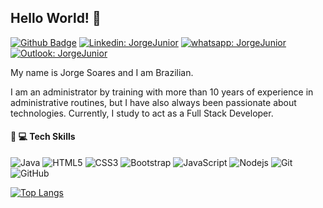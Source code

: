 ## Hello World! 👋
[![Github Badge](https://img.shields.io/badge/-Github-000?style=flat-square&logo=Github&logoColor=white&link=https://github.com/JorgeJuniorBSB)](https://github.com/JorgeJuniorBSB) [![Linkedin: JorgeJunior](https://img.shields.io/badge/-JorgeJunior-blue?style=flat-square&logo=Linkedin&logoColor=white&link=https://www.linkedin.com/in/jorgejuniorbsb/)](https://www.linkedin.com/in/jorgejuniorbsb/) [![whatsapp: JorgeJunior](https://img.shields.io/badge/WhatsApp-25D366?style=flat-square&logo=whatsapp&logoColor=white)](https://wa.me/message/A2UYQH3RHMNSE1) [![Outlook: JorgeJunior](https://img.shields.io/badge/Microsoft_Outlook-0078D4?style=flat-square&logo=microsoft-outlook&logoColor=white)](mailto:jorge.soaresjunior@hotmail.com)

My name is Jorge Soares and I am Brazilian.

I am an administrator by training with more than 10 years of experience in administrative routines, but I have also always been passionate about technologies. Currently, I study to act as a Full Stack Developer.


#### :rocket: :computer: Tech Skills
![Java](https://img.shields.io/badge/Java-ED8B00?style=flat-square&logo=java&logoColor=white) ![HTML5](https://img.shields.io/badge/-HTML5-E34F26?style=flat-square&logo=html5&logoColor=white) ![CSS3](https://img.shields.io/badge/-CSS3-1572B6?style=flat-square&logo=css3) ![Bootstrap](https://img.shields.io/badge/-Bootstrap-563D7C?style=flat-square&logo=bootstrap) ![JavaScript](https://img.shields.io/badge/-JavaScript-black?style=flat-square&logo=javascript) ![Nodejs](https://img.shields.io/badge/NodeJs-339933.svg?logo=node.js&logoColor=white) ![Git](https://img.shields.io/badge/-Git-black?style=flat-square&logo=git) ![GitHub](https://img.shields.io/badge/-GitHub-181717?style=flat-square&logo=github)

[![Top Langs](https://github-readme-stats.vercel.app/api/top-langs/?username=JorgeJuniorBSB&layout=compact&theme=gruvbox&langs_count=10)](https://github.com/JorgeJuniorBSB/github-readme-stats)

